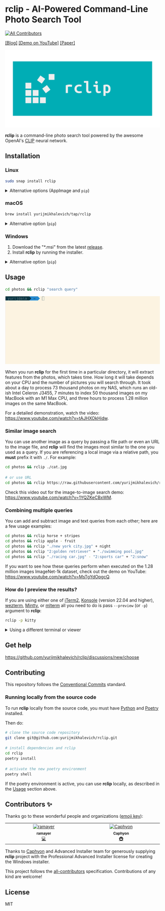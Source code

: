 # rclip - AI-Powered Command-Line Photo Search Tool
<!-- ALL-CONTRIBUTORS-BADGE:START - Do not remove or modify this section -->
[![All Contributors](https://img.shields.io/badge/all_contributors-2-orange.svg?style=flat-square)](#contributors-)
<!-- ALL-CONTRIBUTORS-BADGE:END -->

[[Blog]](https://mikhalevi.ch/rclip-an-ai-powered-command-line-photo-search-tool/) [[Demo on YouTube]](https://www.youtube.com/watch?v=tAJHXOkHidw) [[Paper]](https://www.thinkmind.org/index.php?view=article&articleid=content_2023_1_20_60011)

<div align="center">
  <img alt="rclip logo" src="https://raw.githubusercontent.com/yurijmikhalevich/rclip/main/resources/logo-transparent.png" width="600px" />
</div>

**rclip** is a command-line photo search tool powered by the awesome OpenAI's [CLIP](https://github.com/openai/CLIP) neural network.

## Installation

### Linux

```bash
sudo snap install rclip
```

<details>
  <summary>Alternative options (AppImage and <code>pip</code>)</summary>

  If your Linux distribution doesn't support [snap](https://snapcraft.io/rclip), you can use one of the alternative installation options:

  #### AppImage (self-contained x86_64 executable)

  On Linux x86_64, you can install **rclip** as a self-contained executable.

  1. Download the AppImage from the latest [release](https://github.com/yurijmikhalevich/rclip/releases).

  2. Execute the following commands:

  ```bash
  chmod +x <downloaded AppImage filename>
  sudo mv <downloaded AppImage filename> /usr/local/bin/rclip
  ```

  #### Using <code>pip</code>

  ```bash
  pip install --extra-index-url https://download.pytorch.org/whl/cpu rclip
  ```
</details>

### macOS

```bash
brew install yurijmikhalevich/tap/rclip
```

<details>
  <summary>Alternative option (<code>pip</code>)</summary>

  ```bash
  pip install rclip
  ```
</details>

### Windows

1. Download the "*.msi" from the latest [release](https://github.com/yurijmikhalevich/rclip/releases).
2. Install **rclip** by running the installer.

<details>
  <summary>Alternative option (<code>pip</code>)</summary>

  ```bash
  pip install rclip
  ```
</details>

## Usage

```bash
cd photos && rclip "search query"
```

<img alt="rclip usage demo" src="https://raw.githubusercontent.com/yurijmikhalevich/rclip/main/resources/rclip-usage.gif" width="640px" />

When you run **rclip** for the first time in a particular directory, it will extract features from the photos, which takes time. How long it will take depends on your CPU and the number of pictures you will search through. It took about a day to process 73 thousand photos on my NAS, which runs an old-ish Intel Celeron J3455, 7 minutes to index 50 thousand images on my MacBook with an M1 Max CPU, and three hours to process 1.28 million images on the same MacBook.

For a detailed demonstration, watch the video: https://www.youtube.com/watch?v=tAJHXOkHidw.

### Similar image search

You can use another image as a query by passing a file path or even an URL to the image file, and **rclip** will find the images most similar to the one you used as a query. If you are referencing a local image via a relative path, you **must** prefix it with `./`. For example:

```bash
cd photos && rclip ./cat.jpg

# or use URL
cd photos && rclip https://raw.githubusercontent.com/yurijmikhalevich/rclip/main/tests/e2e/images/cat.jpg
```

Check this video out for the image-to-image search demo: https://www.youtube.com/watch?v=1YQZKeCBxWM.

### Combining multiple queries

You can add and subtract image and text queries from each other; here are a few usage examples:

```bash
cd photos && rclip horse + stripes
cd photos && rclip apple - fruit
cd photos && rclip "./new york city.jpg" + night
cd photos && rclip "2:golden retriever" + "./swimming pool.jpg"
cd photos && rclip "./racing car.jpg" - "2:sports car" + "2:snow"
```

If you want to see how these queries perform when executed on the 1.28 million images ImageNet-1k dataset, check out the demo on YouTube: https://www.youtube.com/watch?v=MsTgYdOpgcQ.

### How do I preview the results?

If you are using either one of [iTerm2](https://iterm2.com/), [Konsole](https://konsole.kde.org/) (version 22.04 and higher), [wezterm](https://wezfurlong.org/wezterm/), [Mintty](https://mintty.github.io/), or [mlterm](https://mlterm.sourceforge.net/) all you need to do is pass `--preview` (or `-p`) argument to **rclip**:

```bash
rclip -p kitty
```

<details>
  <summary>Using a different terminal or viewer</summary>

  If you are using any other terminal or want to view the results in your viewer of choice, you can pass the output of **rclip** to it. For example, on Linux, the command from below will open top-5 results for "kitty" in your default image viewer:

  ```bash
  rclip -f -t 5 kitty | xargs -d '\n' -n 1 xdg-open
  ```

  The `-f` param or `--filepath-only` makes **rclip** print the file paths only, without scores or the header, which makes it ideal to use together with a custom viewer as in the example.
  
  I prefer to use **feh**'s thumbnail mode to preview multiple results:

  ```bash
  rclip -f -t 5 kitty | feh -f - -t
  ```
</details>

## Get help

https://github.com/yurijmikhalevich/rclip/discussions/new/choose

## Contributing

This repository follows the [Conventional Commits](https://www.conventionalcommits.org/en/v1.0.0/) standard.

### Running locally from the source code

To run **rclip** locally from the source code, you must have [Python](https://www.python.org/downloads/) and [Poetry](https://python-poetry.org/) installed.

Then do:
```bash
# clone the source code repository
git clone git@github.com:yurijmikhalevich/rclip.git

# install dependencies and rclip
cd rclip
poetry install

# activate the new poetry environment
poetry shell
```

If the poetry environment is active, you can use **rclip** locally, as described in the [Usage](#usage) section above.

## Contributors ✨

Thanks go to these wonderful people and organizations ([emoji key](https://allcontributors.org/docs/en/emoji-key)):

<!-- ALL-CONTRIBUTORS-LIST:START - Do not remove or modify this section -->
<!-- prettier-ignore-start -->
<!-- markdownlint-disable -->
<table>
  <tbody>
    <tr>
      <td align="center" valign="top" width="14.28%"><a href="https://github.com/ramayer"><img src="https://avatars.githubusercontent.com/u/72320?v=4?s=100" width="100px;" alt="ramayer"/><br /><sub><b>ramayer</b></sub></a><br /><a href="https://github.com/yurijmikhalevich/rclip/commits?author=ramayer" title="Code">💻</a></td>
      <td align="center" valign="top" width="14.28%"><a href="https://www.caphyon.com"><img src="https://avatars.githubusercontent.com/u/15829334?v=4?s=100" width="100px;" alt="Caphyon"/><br /><sub><b>Caphyon</b></sub></a><br /><a href="#infra-Caphyon" title="Infrastructure (Hosting, Build-Tools, etc)">🚇</a></td>
    </tr>
  </tbody>
</table>

<!-- markdownlint-restore -->
<!-- prettier-ignore-end -->

<!-- ALL-CONTRIBUTORS-LIST:END -->

Thanks to [Caphyon](https://github.com/Caphyon) and Advanced Installer team for generously supplying **rclip** project with the Professional Advanced Installer license for creating the Windows installer.

This project follows the [all-contributors](https://github.com/all-contributors/all-contributors) specification. Contributions of any kind are welcome!

## License

MIT
